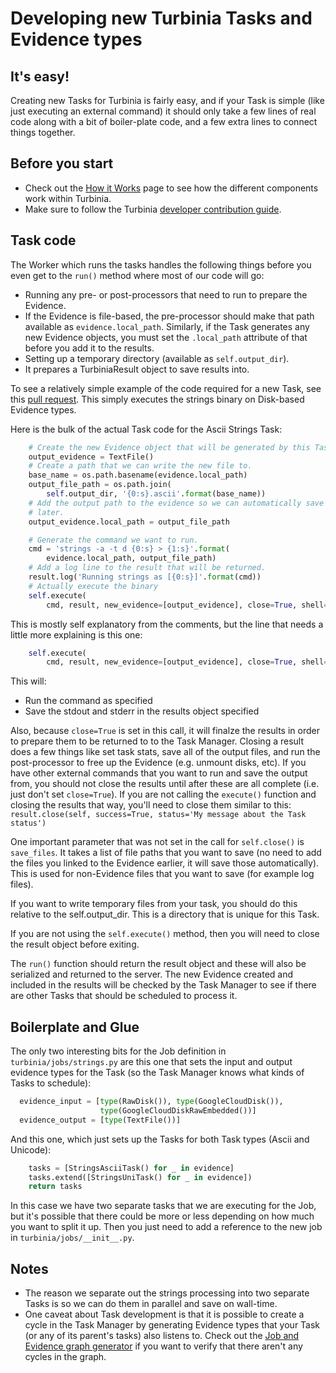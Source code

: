 # Developing new Turbinia Tasks and Evidence types

## It's easy!

Creating new Tasks for Turbinia is fairly easy, and if your Task is simple (like
just executing an external command) it should only take a few lines of real code
along with a bit of boiler-plate code, and a few extra lines to connect things
together.

## Before you start

*   Check out the [How it Works](how-it-works.md) page to see how the different
    components work within Turbinia.
*   Make sure to follow the Turbinia
    [developer contribution guide](contributing.md).

## Task code

The Worker which runs the tasks handles the following things before you even get
to the `run()` method where most of our code will go:

*   Running any pre- or post-processors that need to run to prepare the
    Evidence.
*   If the Evidence is file-based, the pre-processor should make that path
    available as `evidence.local_path`. Similarly, if the Task generates any new
    Evidence objects, you must set the `.local_path` attribute of that before
    you add it to the results.
*   Setting up a temporary directory (available as `self.output_dir`).
*   It prepares a TurbiniaResult object to save results into.

To see a relatively simple example of the code required for a new Task, see this
[pull request](https://github.com/google/turbinia/pull/207). This simply
executes the strings binary on Disk-based Evidence types.

Here is the bulk of the actual Task code for the Ascii Strings Task:

```python
    # Create the new Evidence object that will be generated by this Task.
    output_evidence = TextFile()
    # Create a path that we can write the new file to.
    base_name = os.path.basename(evidence.local_path)
    output_file_path = os.path.join(
        self.output_dir, '{0:s}.ascii'.format(base_name))
    # Add the output path to the evidence so we can automatically save it
    # later.
    output_evidence.local_path = output_file_path

    # Generate the command we want to run.
    cmd = 'strings -a -t d {0:s} > {1:s}'.format(
        evidence.local_path, output_file_path)
    # Add a log line to the result that will be returned.
    result.log('Running strings as [{0:s}]'.format(cmd))
    # Actually execute the binary
    self.execute(
        cmd, result, new_evidence=[output_evidence], close=True, shell=True)
```

This is mostly self explanatory from the comments, but the line that needs a
little more explaining is this one:

```python
    self.execute(
        cmd, result, new_evidence=[output_evidence], close=True, shell=True)
```

This will:

*   Run the command as specified
*   Save the stdout and stderr in the results object specified

Also, because `close=True` is set in this call, it will finalze the results in
order to prepare them to be returned to to the Task Manager. Closing a result
does a few things like set task stats, save all of the output files, and run the
post-processor to free up the Evidence (e.g. unmount disks, etc). If you have
other external commands that you want to run and save the output from, you
should not close the results until after these are all complete (i.e. just don't
set `close=True`). If you are not calling the `execute()` function and closing
the results that way, you'll need to close them similar to this:
`result.close(self, success=True, status='My message about the Task status')`

One important parameter that was not set in the call for `self.close()` is
`save_files`. It takes a list of file paths that you want to save (no need to
add the files you linked to the Evidence earlier, it will save those
automatically). This is used for non-Evidence files that you want to save (for
example log files).

If you want to write temporary files from your task, you should do this relative
to the self.output_dir. This is a directory that is unique for this Task.

If you are not using the `self.execute()` method, then you will need to close
the result object before exiting.

The `run()` function should return the result object and these will also be
serialized and returned to the server. The new Evidence created and included in
the results will be checked by the Task Manager to see if there are other Tasks
that should be scheduled to process it.

## Boilerplate and Glue

The only two interesting bits for the Job definition in
`turbinia/jobs/strings.py` are this one that sets the input and output evidence
types for the Task (so the Task Manager knows what kinds of Tasks to schedule):

```python
  evidence_input = [type(RawDisk()), type(GoogleCloudDisk()),
                    type(GoogleCloudDiskRawEmbedded())]
  evidence_output = [type(TextFile())]
```

And this one, which just sets up the Tasks for both Task types (Ascii and
Unicode):

```python
    tasks = [StringsAsciiTask() for _ in evidence]
    tasks.extend([StringsUniTask() for _ in evidence])
    return tasks
```

In this case we have two separate tasks that we are executing for the Job, but
it's possible that there could be more or less depending on how much you want to
split it up. Then you just need to add a reference to the new job in
`turbinia/jobs/__init__.py`.

## Notes

*   The reason we separate out the strings processing into two separate Tasks is
    so we can do them in parallel and save on wall-time.
*   One caveat about Task development is that it is possible to create a cycle
    in the Task Manager by generating Evidence types that your Task (or any of
    its parent's tasks) also listens to. Check out the
    [Job and Evidence graph generator](https://github.com/google/turbinia/blob/master/tools/turbinia_job_graph.py)
    if you want to verify that there aren't any cycles in the graph.
